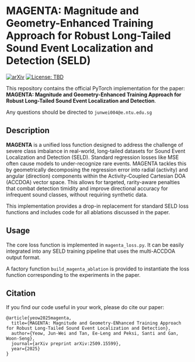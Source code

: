 # MAGENTA: Magnitude and Geometry-Enhanced Training Approach for Robust Long-Tailed Sound Event Localization and Detection (SELD)

[![arXiv](https://img.shields.io/badge/arXiv-TBD-b31b1b.svg)](https://arxiv.org/abs/2509.15599)
[![License: TBD](https://img.shields.io/badge/License-TBD-lightgrey.svg)](TBD)

This repository contains the official PyTorch implementation for the paper: **MAGENTA: Magnitude and Geometry-Enhanced Training Approach for Robust Long-Tailed Sound Event Localization and Detection**.

Any questions should be directed to ``junwei004@e.ntu.edu.sg``

## Description

**MAGENTA** is a unified loss function designed to address the challenge of severe class imbalance in real-world, long-tailed datasets for Sound Event Localization and Detection (SELD). Standard regression losses like MSE often cause models to under-recognize rare events. MAGENTA tackles this by geometrically decomposing the regression error into radial (activity) and angular (direction) components within the Activity-Coupled Cartesian DOA (ACCDOA) vector space. This allows for targeted, rarity-aware penalties that combat detection timidity and improve directional accuracy for infrequent sound classes, without requiring synthetic data.

This implementation provides a drop-in replacement for standard SELD loss functions and includes code for all ablations discussed in the paper.


## Usage

The core loss function is implemented in `magenta_loss.py`. It can be easily integrated into any SELD training pipeline that uses the multi-ACCDOA output format.

A factory function `build_magenta_ablation` is provided to instantiate the loss function corresponding to the experiments in the paper.

## Citation

If you find our code useful in your work, please do cite our paper:

```
@article{yeow2025magenta,
  title={MAGENTA: Magnitude and Geometry-ENhanced Training Approach for Robust Long-Tailed Sound Event Localization and Detection},
  author={Yeow, Jun-Wei and Tan, Ee-Leng and Peksi, Santi and Gan, Woon-Seng},
  journal={arXiv preprint arXiv:2509.15599},
  year={2025}
}
```
